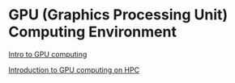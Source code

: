 

# GPU (Graphics Processing Unit) Computing Environment





[Intro to GPU computing](https://sydney-informatics-hub.github.io/training.artemis.gpu/01-IntroSetup/index.html)

[Introduction to GPU computing on HPC](https://sydney-informatics-hub.github.io/training.artemis.gpu/)